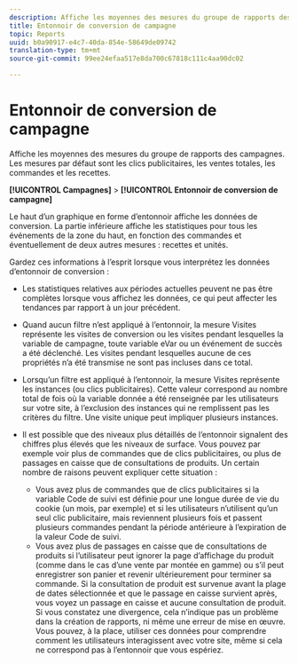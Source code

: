```yaml
---
description: Affiche les moyennes des mesures du groupe de rapports des campagnes. Les mesures par défaut sont les clics publicitaires, les ventes totales, les commandes et les recettes.
title: Entonnoir de conversion de campagne
topic: Reports
uuid: b0a90917-e4c7-40da-854e-58649de09742
translation-type: tm+mt
source-git-commit: 99ee24efaa517e8da700c67818c111c4aa90dc02

---
```



# Entonnoir de conversion de campagne

Affiche les moyennes des mesures du groupe de rapports des campagnes. Les mesures par défaut sont les clics publicitaires, les ventes totales, les commandes et les recettes.

**[!UICONTROL Campagnes]** &gt; **[!UICONTROL Entonnoir de conversion de campagne]**

Le haut d’un graphique en forme d’entonnoir affiche les données de conversion. La partie inférieure affiche les statistiques pour tous les événements de la zone du haut, en fonction des commandes et éventuellement de deux autres mesures : recettes et unités.

Gardez ces informations à l’esprit lorsque vous interprétez les données d’entonnoir de conversion :

* Les statistiques relatives aux périodes actuelles peuvent ne pas être complètes lorsque vous affichez les données, ce qui peut affecter les tendances par rapport à un jour précédent.
* Quand aucun filtre n’est appliqué à l’entonnoir, la mesure Visites représente les visites de conversion ou les visites pendant lesquelles la variable de campagne, toute variable eVar ou un événement de succès a été déclenché. Les visites pendant lesquelles aucune de ces propriétés n’a été transmise ne sont pas incluses dans ce total.
* Lorsqu’un filtre est appliqué à l’entonnoir, la mesure Visites représente les instances (ou clics publicitaires). Cette valeur correspond au nombre total de fois où la variable donnée a été renseignée par les utilisateurs sur votre site, à l’exclusion des instances qui ne remplissent pas les critères du filtre. Une visite unique peut impliquer plusieurs instances.
* Il est possible que des niveaux plus détaillés de l’entonnoir signalent des chiffres plus élevés que les niveaux de surface. Vous pouvez par exemple voir plus de commandes que de clics publicitaires, ou plus de passages en caisse que de consultations de produits. Un certain nombre de raisons peuvent expliquer cette situation :

   * Vous avez plus de commandes que de clics publicitaires si la variable Code de suivi est définie pour une longue durée de vie du cookie (un mois, par exemple) et si les utilisateurs n’utilisent qu’un seul clic publicitaire, mais reviennent plusieurs fois et passent plusieurs commandes pendant la période antérieure à l’expiration de la valeur Code de suivi.
   * Vous avez plus de passages en caisse que de consultations de produits si l’utilisateur peut ignorer la page d’affichage du produit (comme dans le cas d’une vente par montée en gamme) ou s’il peut enregistrer son panier et revenir ultérieurement pour terminer sa commande. Si la consultation de produit est survenue avant la plage de dates sélectionnée et que le passage en caisse survient après, vous voyez un passage en caisse et aucune consultation de produit. Si vous constatez une divergence, cela n’indique pas un problème dans la création de rapports, ni même une erreur de mise en œuvre. Vous pouvez, à la place, utiliser ces données pour comprendre comment les utilisateurs interagissent avec votre site, même si cela ne correspond pas à l’entonnoir que vous espériez.

